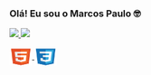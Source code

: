 ### Olá! Eu sou o Marcos Paulo 🤓

 <div>
  <a href="https://github.com/marcos2709paulo">
  <img width="45%" src="https://github-readme-stats.vercel.app/api?username=marcos2709paulo&show_icons=true&theme=dark&include_all_commits=true&count_private=true"/>
  <img width="45%" src="https://github-readme-stats.vercel.app/api/top-langs/?username=marcos2709paulo&layout=compact&langs_count=16&theme=dark"/>
</div>

<div style="display: inline_block"><br>
  
  <img align="center" alt="marcos-HTML" height="30" width="40" src="https://raw.githubusercontent.com/devicons/devicon/master/icons/html5/html5-original.svg">
  <img align="center" alt="marcos-CSS" height="30" width="40" src="https://raw.githubusercontent.com/devicons/devicon/master/icons/css3/css3-original.svg">

</div>


  
  


